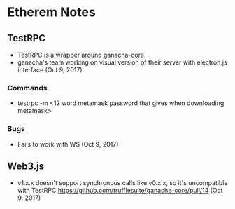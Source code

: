 # Etherem Notes

## TestRPC
* TestRPC is a wrapper around ganacha-core.
* ganacha's team working on visual version of their server with electron.js interface (Oct 9, 2017)

### Commands
* testrpc -m <12 word metamask password that gives when downloading metamask>

### Bugs
* Fails to work with WS (Oct 9, 2017)

## Web3.js
* v1.x.x doesn't support synchronous calls like v0.x.x, so it's uncompatible with TestRPC https://github.com/trufflesuite/ganache-core/pull/14 (Oct 9, 2017)
